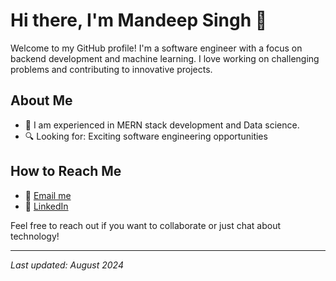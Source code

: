 # Hi there, I'm Mandeep Singh 👋

Welcome to my GitHub profile! I'm a software engineer with a focus on backend development and machine learning. I love working on challenging problems and contributing to innovative projects.

## About Me


-  🔭 I am experienced in MERN stack development and Data science.
- 🔍  Looking for: Exciting software engineering opportunities


## How to Reach Me

- 📧 [Email me](mailto:mandeep14042002@gmail.com)
- 💬 [LinkedIn](https://www.linkedin.com/in/mandeep-singh-b366921b6/)

Feel free to reach out if you want to collaborate or just chat about technology!

---

*Last updated: August 2024*
